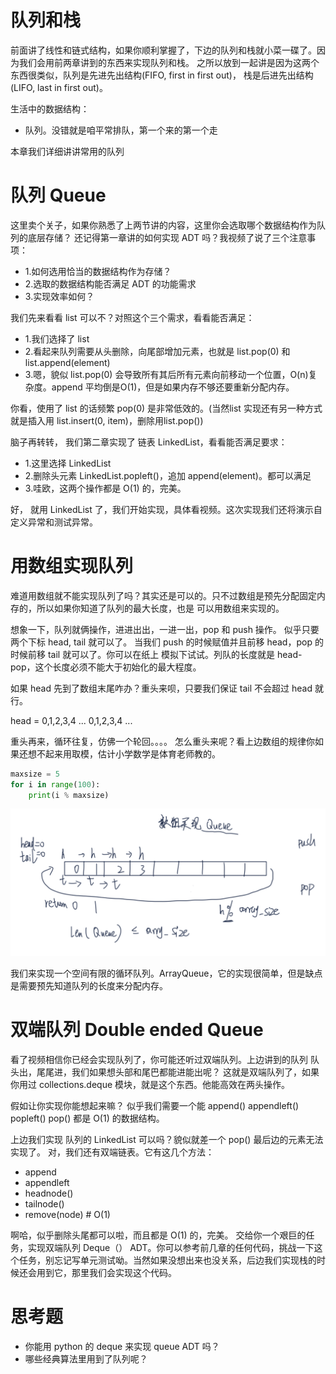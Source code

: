 # 队列和栈

前面讲了线性和链式结构，如果你顺利掌握了，下边的队列和栈就小菜一碟了。因为我们会用前两章讲到的东西来实现队列和栈。
之所以放到一起讲是因为这两个东西很类似，队列是先进先出结构(FIFO, first in first out)，
栈是后进先出结构(LIFO, last in first out)。

生活中的数据结构：

- 队列。没错就是咱平常排队，第一个来的第一个走

本章我们详细讲讲常用的队列

# 队列 Queue

这里卖个关子，如果你熟悉了上两节讲的内容，这里你会选取哪个数据结构作为队列的底层存储？
还记得第一章讲的如何实现 ADT 吗？我视频了说了三个注意事项：

- 1.如何选用恰当的数据结构作为存储？
- 2.选取的数据结构能否满足 ADT 的功能需求
- 3.实现效率如何？

我们先来看看 list 可以不？对照这个三个需求，看看能否满足：

- 1.我们选择了 list
- 2.看起来队列需要从头删除，向尾部增加元素，也就是 list.pop(0) 和 list.append(element)
- 3.嗯，貌似 list.pop(0) 会导致所有其后所有元素向前移动一个位置，O(n)复杂度。append 平均倒是O(1)，但是如果内存不够还要重新分配内存。

你看，使用了 list 的话频繁 pop(0) 是非常低效的。(当然list 实现还有另一种方式就是插入用 list.insert(0, item)，删除用list.pop())

脑子再转转， 我们第二章实现了 链表 LinkedList，看看能否满足要求：

- 1.这里选择 LinkedList
- 2.删除头元素 LinkedList.popleft()，追加 append(element)。都可以满足
- 3.哇欧，这两个操作都是 O(1) 的，完美。

好， 就用 LinkedList 了，我们开始实现，具体看视频。这次实现我们还将演示自定义异常和测试异常。


# 用数组实现队列

难道用数组就不能实现队列了吗？其实还是可以的。只不过数组是预先分配固定内存的，所以如果你知道了队列的最大长度，也是
可以用数组来实现的。

想象一下，队列就俩操作，进进出出，一进一出，pop 和 push 操作。
似乎只要两个下标 head, tail 就可以了。 当我们 push 的时候赋值并且前移 head，pop 的时候前移 tail 就可以了。你可以在纸上
模拟下试试。列队的长度就是 head-pop，这个长度必须不能大于初始化的最大程度。

如果 head 先到了数组末尾咋办？重头来呗，只要我们保证 tail 不会超过 head 就行。

head = 0,1,2,3,4 ... 0,1,2,3,4 ...

重头再来，循环往复，仿佛一个轮回。。。。
怎么重头来呢？看上边数组的规律你如果还想不起来用取模，估计小学数学是体育老师教的。

```py
maxsize = 5
for i in range(100):
    print(i % maxsize)
```

![](./array_queue.png)

我们来实现一个空间有限的循环队列。ArrayQueue，它的实现很简单，但是缺点是需要预先知道队列的长度来分配内存。


# 双端队列 Double ended Queue
看了视频相信你已经会实现队列了，你可能还听过双端队列。上边讲到的队列 队头出，尾尾进，我们如果想头部和尾巴都能进能出呢？
这就是双端队列了，如果你用过 collections.deque 模块，就是这个东西。他能高效在两头操作。

假如让你实现你能想起来嘛？
似乎我们需要一个能 append()  appendleft() popleft() pop() 都是 O(1) 的数据结构。

上边我们实现 队列的 LinkedList 可以吗？貌似就差一个 pop() 最后边的元素无法实现了。
对，我们还有双端链表。它有这几个方法：

- append
- appendleft
- headnode()
- tailnode()
- remove(node)    # O(1)

啊哈，似乎删除头尾都可以啦，而且都是 O(1) 的，完美。
交给你一个艰巨的任务，实现双端队列 Deque（） ADT。你可以参考前几章的任何代码，挑战一下这个任务，别忘记写单元测试呦。当然如果没想出来也没关系，后边我们实现栈的时候还会用到它，那里我们会实现这个代码。


# 思考题
- 你能用 python 的 deque 来实现 queue ADT 吗？
- 哪些经典算法里用到了队列呢？
